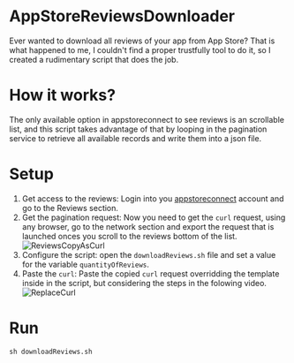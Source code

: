 # AppStoreReviewsDownloader

Ever wanted to download all reviews of your app from App Store? That is what happened to me, I couldn't find a proper trustfully tool to do it, so I created a rudimentary script that does the job.

# How it works?

The only available option in appstoreconnect to see reviews is an scrollable list, and this script takes advantage of that by looping in the pagination service to retrieve all available records and write them into a json file.

# Setup

1. Get access to the reviews: Login into you [appstoreconnect](https://appstoreconnect.apple.com/) account and go to the Reviews section.
2. Get the pagination request: Now you need to get the `curl` request, using any browser, go to the network section and export the request that is launched onces you scroll to the reviews bottom of the list.
![ReviewsCopyAsCurl](https://user-images.githubusercontent.com/16930032/120878734-4c3b9a80-c58c-11eb-8365-239e4652e486.gif)
3. Configure the script: open the `downloadReviews.sh` file and set a value for the variable `quantityOfReviews`.
4. Paste the `curl`: Paste the copied `curl` request overridding the template inside in the script, but considering the steps in the folowing video.
![ReplaceCurl](https://user-images.githubusercontent.com/16930032/120878881-64f88000-c58d-11eb-9dab-8bcdb3addc2f.gif)

# Run

`sh downloadReviews.sh`
